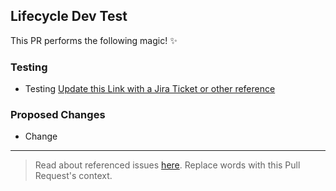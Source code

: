 ## Lifecycle Dev Test

This PR performs the following magic! ✨

### Testing

- Testing [Update this Link with a Jira Ticket or other reference](https://github.com/goodrx)

### Proposed Changes

- Change

---

> Read about referenced issues [here](https://help.github.com/articles/closing-issues-using-keywords/). Replace words with this Pull Request's context.